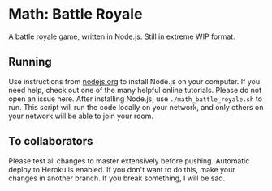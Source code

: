 # Math: Battle Royale
A battle royale game, written in Node.js. Still in extreme WIP format.

## Running
Use instructions from [nodejs.org](https://nodejs.org) to install Node.js on your computer. If you need help, check out one of the many helpful online tutorials. Please do not open an issue here.
After installing Node.js, use `./math_battle_royale.sh` to run. This script will run the code locally on your network, and only others on your network will be able to join your room.

## To collaborators
Please test all changes to master extensively before pushing. Automatic deploy to Heroku is enabled. If you don't want to do this, make your changes in another branch. If you break something, I will be sad.
